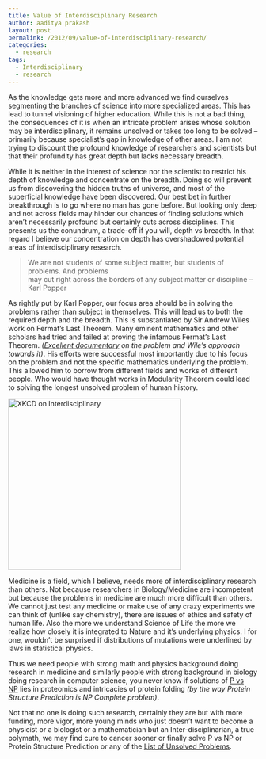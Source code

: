 ```yaml
---
title: Value of Interdisciplinary Research
author: aaditya prakash
layout: post
permalink: /2012/09/value-of-interdisciplinary-research/
categories:
  - research
tags:
  - Interdisciplinary
  - research
---
```

As the knowledge gets more and more advanced we find ourselves segmenting the branches of science into more specialized areas. This has lead to tunnel visioning of higher education. While this is not a bad thing, the consequences of it is when an intricate problem arises whose solution may be interdisciplinary, it remains unsolved or takes too long to be solved &#8211; primarily because specialist&#8217;s gap in knowledge of other areas. I am not trying to discount the profound knowledge of researchers and scientists but that their profundity has great depth but lacks necessary breadth.

While it is neither in the interest of science nor the scientist to restrict his depth of knowledge and concentrate on the breadth. Doing so will prevent us from discovering the hidden truths of universe, and most of the superficial knowledge have been discovered. Our best bet in further breakthrough is to go where no man has gone before. But looking only deep and not across fields may hinder our chances of finding solutions which aren&#8217;t necessarily profound but certainly cuts across disciplines. This presents us the conundrum, a trade-off if you will, depth vs breadth. In that regard I believe our concentration on depth has overshadowed potential areas of interdisciplinary research.

> We are not students of some subject matter, but students of problems. And problems  
> may cut right across the borders of any subject matter or discipline &#8211; Karl Popper

As rightly put by Karl Popper, our focus area should be in solving the problems rather than subject in themselves. This will lead us to both the required depth and the breadth. This is substantiated by Sir Andrew Wiles work on Fermat&#8217;s Last Theorem. Many eminent mathematics and other scholars had tried and failed at proving the infamous Fermat&#8217;s Last Theorem. *(<a title="Documentary on Fermats Last Theorem and Andrew Wiles" href="http://www.youtube.com/watch?v=7FnXgprKgSE" target="_blank">Excellent documentary</a> on the problem and Wile&#8217;s approach towards it)*. His efforts were successful most importantly due to his focus on the problem and not the specific mathematics underlying the problem. This allowed him to borrow from different fields and works of different people. Who would have thought works in Modularity Theorem could lead to solving the longest unsolved problem of human history.

<img class="aligncenter" title="XKCD on Interdisciplinary" src="http://imgs.xkcd.com/comics/interdisciplinary.png" alt="XKCD on Interdisciplinary" width="348" height="346" />

Medicine is a field, which I believe, needs more of interdisciplinary research than others. Not because researchers in Biology/Medicine are incompetent but because the problems in medicine are much more difficult than others. We cannot just test any medicine or make use of any crazy experiments we can think of (unlike say chemistry), there are issues of ethics and safety of human life. Also the more we understand Science of Life the more we realize how closely it is integrated to Nature and it&#8217;s underlying physics. I for one, wouldn&#8217;t be surprised if distributions of mutations were underlined by laws in statistical physics.

Thus we need people with strong math and physics background doing research in medicine and similarly people with strong background in biology doing research in computer science, you never know if solutions of <a title="Major unsolved problem in computer science" href="http://en.wikipedia.org/wiki/P_versus_NP_problem" target="_blank">P vs NP</a> lies in proteomics and intricacies of protein folding *(by the way Protein Structure Prediction is NP Complete problem)*.

Not that no one is doing such research, certainly they are but with more funding, more vigor, more young minds who just doesn&#8217;t want to become a physicist or a biologist or a mathematician but an Inter-disciplinarian, a true polymath, we may find cure to cancer sooner or finally solve P vs NP or Protein Structure Prediction or any of the <a title="List of Unsolved Problems" href="http://en.wikipedia.org/wiki/List_of_unsolved_problems" target="_blank">List of Unsolved Problems</a>.
